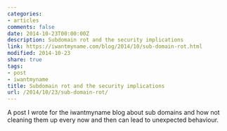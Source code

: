 ```yaml
---
categories:
- articles
comments: false
date: 2014-10-23T00:00:00Z
description: Subdomain rot and the security implications
link: https://iwantmyname.com/blog/2014/10/sub-domain-rot.html
modified: 2014-10-23
share: true
tags:
- post
- iwantmyname
title: Subdomain rot and the security implications
url: /2014/10/23/sub-domain-rot/
---
```


A post I wrote for the iwantmyname blog about sub domains and how not
cleaning them up every now and then can lead to unexpected behaviour.


